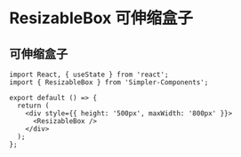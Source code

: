 <!--
 * @Author: 邱彦兮
 * @Date: 2022-04-21 17:18:33
 * @LastEditors: 邱彦兮
 * @LastEditTime: 2022-04-21 17:20:53
 * @FilePath: /Simpler-Components/docs/ResizableBox.md
-->
<!--
 * @Author: 邱彦兮
 * @Date: 2022-04-10 08:20:14
 * @LastEditors: 邱彦兮
 * @LastEditTime: 2022-04-10 14:49:02
 * @FilePath: /Simpler-Components/docs/VTable.md
-->

# ResizableBox 可伸缩盒子

## 可伸缩盒子

```tsx
import React, { useState } from 'react';
import { ResizableBox } from 'Simpler-Components';

export default () => {
  return (
    <div style={{ height: '500px', maxWidth: '800px' }}>
      <ResizableBox />
    </div>
  );
};
```
